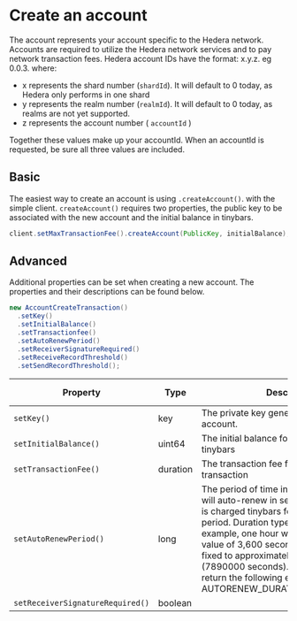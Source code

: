 # Create an account

The account represents your account specific to the Hedera network. Accounts are required to utilize the Hedera network services and to pay network transaction fees. Hedera account IDs have the format: x.y.z. eg 0.0.3. where:

* x represents the shard number \(`shardId`\). It will default to 0 today, as Hedera only performs in one shard
* y represents the realm number \(`realmId`\). It will default to 0 today, as realms are not yet supported.
* z represents the account number \( `accountId` \)

Together these values make up your accountId. When an accountId is requested, be sure all three values are included.

## Basic

The easiest way to create an account is using `.createAccount()`. with the simple client. `createAccount()` requires two properties, the public key to be associated with the new account and the initial balance in tinybars.

```java
client.setMaxTransactionFee().createAccount(PublicKey, initialBalance);
```

## Advanced

Additional properties can be set when creating a new account. The properties and their descriptions can be found below.

```java
new AccountCreateTransaction()
  .setKey()
  .setInitialBalance()
  .setTransactionfee()
  .setAutoRenewPeriod()
  .setReceiverSignatureRequired()
  .setReceiveRecordThreshold()
  .setSendRecordThreshold();
```
| Property                         | Type     | Description                                                                                                                                                                                                                                                                                                                                                                             | Default Value     |
|----------------------------------|----------|-----------------------------------------------------------------------------------------------------------------------------------------------------------------------------------------------------------------------------------------------------------------------------------------------------------------------------------------------------------------------------------------|-------------------|
| `setKey()`                       | key      | The private key generated for the new account.                                                                                                                                                                                                                                                                                                                                          | None              |
| `setInitialBalance()`            | uint64   | The initial balance for the account in tinybars                                                                                                                                                                                                                                                                                                                                         | None              |
| `setTransactionFee()`            | duration | The transaction fee for the account create transaction                                                                                                                                                                                                                                                                                                                                  | None              |
| `setAutoRenewPeriod()`           | long     | The period of time in which the account will auto-renew in seconds. The account is charged tinybars for every auto-renew period. Duration type is in seconds. For example, one hour would result in the input value of 3,600 seconds.NOTE: This is fixed to approximately 3 months (7890000 seconds). Any other value will return the following error: AUTORENEW_DURATION_NOT_IN_RANGE. | 2,592,000 seconds |
| `setReceiverSignatureRequired()` | boolean  |                                                                                                                                                                                                                                                                                                                                                                                   | False             |




